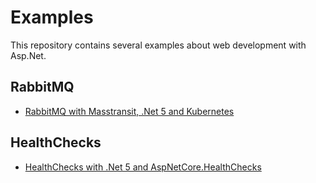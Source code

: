 # Examples

This repository contains several examples about web development with Asp.Net.

## RabbitMQ
- [RabbitMQ with Masstransit, .Net 5 and Kubernetes](./RabbitMQ)

## HealthChecks
- [HealthChecks with .Net 5 and AspNetCore.HealthChecks](./HealthCheck)
